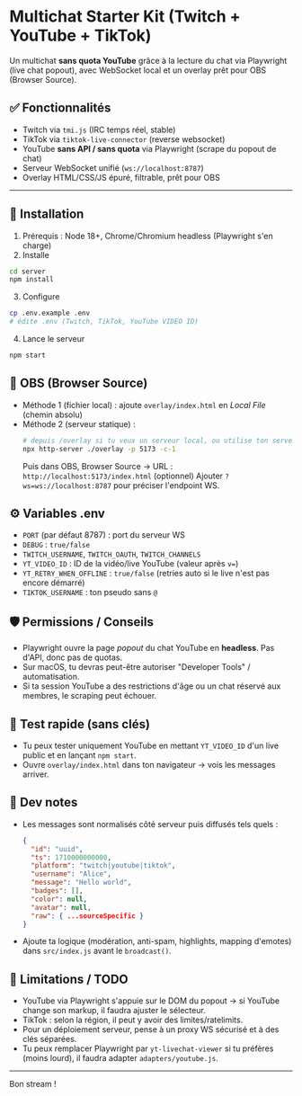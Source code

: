 # Multichat Starter Kit (Twitch + YouTube + TikTok)

Un multichat **sans quota YouTube** grâce à la lecture du chat via Playwright (live chat popout),
avec WebSocket local et un overlay prêt pour OBS (Browser Source).

## ✅ Fonctionnalités
- Twitch via `tmi.js` (IRC temps réel, stable)
- TikTok via `tiktok-live-connector` (reverse websocket)
- YouTube **sans API / sans quota** via Playwright (scrape du popout de chat)
- Serveur WebSocket unifié (`ws://localhost:8787`)
- Overlay HTML/CSS/JS épuré, filtrable, prêt pour OBS

---

## 🧩 Installation
1) Prérequis : Node 18+, Chrome/Chromium headless (Playwright s'en charge)
2) Installe
```bash
cd server
npm install
```
3) Configure
```bash
cp .env.example .env
# édite .env (Twitch, TikTok, YouTube VIDEO ID)
```
4) Lance le serveur
```bash
npm start
```

## 🔗 OBS (Browser Source)
- Méthode 1 (fichier local) : ajoute `overlay/index.html` en *Local File* (chemin absolu)
- Méthode 2 (serveur statique) :
  ```bash
  # depuis /overlay si tu veux un serveur local, ou utilise ton serveur web habituel
  npx http-server ./overlay -p 5173 -c-1
  ```
  Puis dans OBS, Browser Source → URL : `http://localhost:5173/index.html`
  (optionnel) Ajouter `?ws=ws://localhost:8787` pour préciser l'endpoint WS.

## ⚙️ Variables .env
- `PORT` (par défaut 8787) : port du serveur WS
- `DEBUG` : `true/false`
- `TWITCH_USERNAME`, `TWITCH_OAUTH`, `TWITCH_CHANNELS`
- `YT_VIDEO_ID` : ID de la vidéo/live YouTube (valeur après `v=`)
- `YT_RETRY_WHEN_OFFLINE` : `true/false` (retries auto si le live n'est pas encore démarré)
- `TIKTOK_USERNAME` : ton pseudo sans `@`

## 🛡️ Permissions / Conseils
- Playwright ouvre la page *popout* du chat YouTube en **headless**. Pas d'API, donc pas de quotas.
- Sur macOS, tu devras peut-être autoriser "Developer Tools" / automatisation.
- Si ta session YouTube a des restrictions d'âge ou un chat réservé aux membres, le scraping peut échouer.

## 🧪 Test rapide (sans clés)
- Tu peux tester uniquement YouTube en mettant `YT_VIDEO_ID` d'un live public et en lançant `npm start`.
- Ouvre `overlay/index.html` dans ton navigateur → vois les messages arriver.

## 🧰 Dev notes
- Les messages sont normalisés côté serveur puis diffusés tels quels :
  ```json
  {
    "id": "uuid",
    "ts": 1710000000000,
    "platform": "twitch|youtube|tiktok",
    "username": "Alice",
    "message": "Hello world",
    "badges": [],
    "color": null,
    "avatar": null,
    "raw": { ...sourceSpecific }
  }
  ```
- Ajoute ta logique (modération, anti-spam, highlights, mapping d'emotes) dans `src/index.js` avant le `broadcast()`.

## 🧷 Limitations / TODO
- YouTube via Playwright s'appuie sur le DOM du popout → si YouTube change son markup, il faudra ajuster le sélecteur.
- TikTok : selon la région, il peut y avoir des limites/ratelimits.
- Pour un déploiement serveur, pense à un proxy WS sécurisé et à des clés séparées.
- Tu peux remplacer Playwright par `yt-livechat-viewer` si tu préfères (moins lourd), il faudra adapter `adapters/youtube.js`.

---

Bon stream !
